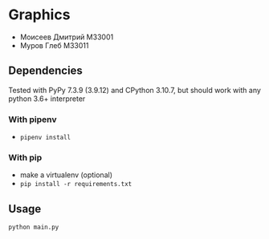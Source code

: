 # Graphics

- Моисеев Дмитрий M33001
- Муров Глеб M33011

## Dependencies
Tested with PyPy 7.3.9 (3.9.12) and CPython 3.10.7, but should work with any python 3.6+ interpreter

### With pipenv
- `pipenv install`
### With pip
- make a virtualenv (optional)
- `pip install -r requirements.txt`

## Usage
`python main.py`
